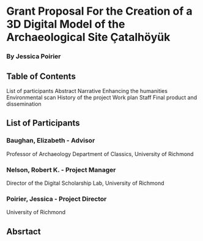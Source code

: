 # Grant Proposal For the Creation of a 3D Digital Model of the Archaeological Site Çatalhӧyük
### By Jessica Poirier

## Table of Contents
List of participants
Abstract
Narrative
Enhancing the humanities
Environmental scan
History of the project
Work plan
Staff
Final product and dissemination 

## List of Participants
### Baughan, Elizabeth - Advisor
Professor of Archaeology
Department of Classics, University of Richmond

### Nelson, Robert K. - Project Manager
Director of the Digital Scholarship Lab, University of Richmond

### Poirier, Jessica - Project Director
University of Richmond

## Absrtact
